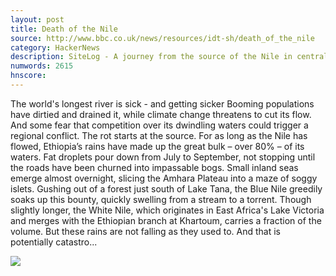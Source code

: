 ```yaml
---
layout: post
title: Death of the Nile
source: http://www.bbc.co.uk/news/resources/idt-sh/death_of_the_nile
category: HackerNews
description: SiteLog - A journey from the source of the Nile in central Africa to its mouth near Cairo, charting the problems faced by the river and those who depend on it.
numwords: 2615
hnscore: 
---
```


The world's longest river is sick -  and getting sicker  Booming populations have dirtied and drained it, while climate change threatens to cut its flow.  And some fear that competition over its dwindling waters could trigger a regional conflict.  The rot starts at the source.  For as long as the Nile has flowed, Ethiopia’s rains have made up the great bulk – over 80% – of its waters.  Fat droplets pour down from July to September, not stopping until the roads have been churned into impassable bogs.  Small inland seas emerge almost overnight, slicing the Amhara Plateau into a maze of soggy islets.  Gushing out of a forest just south of Lake Tana, the Blue Nile greedily soaks up this bounty, quickly swelling from a stream to a torrent.  Though slightly longer, the White Nile, which originates in East Africa's Lake Victoria and merges with the Ethiopian branch at Khartoum, carries a fraction of the volume.  But these rains are not falling as they used to. And that is potentially catastro...

![](https://news.files.bbci.co.uk/vj/live/idt-images/shorthand-death_of_the_nile/nile_fall_ethiopia_facebook_8rjr2.jpg)
<!--description-->